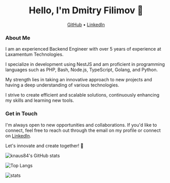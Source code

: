 <h1 align="center">Hello, I'm Dmitry Filimov 👋</h1>

<p align="center">
  <a href="https://github.com/knaus84">GitHub</a> •
  <a href="https://linkedin.com/in/dmitry-filimov-a46835324">LinkedIn</a>
</p>

### About Me

I am an experienced Backend Engineer with over 5 years of experience at Laxamentum Technologies. 

I specialize in development using NestJS and am proficient in programming languages such as PHP, Bash, Node.js, TypeScript, Golang, and Python.

My strength lies in taking an innovative approach to new projects and having a deep understanding of various technologies. 

I strive to create efficient and scalable solutions, continuously enhancing my skills and learning new tools.

### Get in Touch

I'm always open to new opportunities and collaborations. If you'd like to connect, feel free to reach out through the email on my profile or connect on [LinkedIn](https://linkedin.com/in/dmitry-filimov-a46835324).

Let's innovate and create together! 🚀

![knaus84's GitHub stats](https://github-readme-stats.vercel.app/api?username=knaus84&theme=dracula&show_icons=true)

![Top Langs](https://github-readme-stats.vercel.app/api/top-langs/?username=knaus84&exclude_repo=codingdojo&layout=compact&theme=dracula)

![stats](https://github-readme-streak-stats.herokuapp.com/?user=knaus84&theme=dracula)
